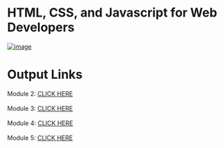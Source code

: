 # HTML, CSS, and Javascript for Web Developers
<a href="[https://github.com/pramitxray/coursera/blob/main/mod2/index.html](https://coursera.org/share/9a5cbb1cf471b6913bd672821f08005f)">![image](https://github.com/pramitxray/coursera/assets/91790123/d1420593-465f-4beb-a52b-7ac367b50016)
</a>


<h1>Output Links</h1>
Module 2: <a href="https://pramitxray.github.io/coursera/mod2/index.html">CLICK HERE</a><br><br>
Module 3: <a href="https://pramitxray.github.io/coursera/mod3/index.html">CLICK HERE</a><br><br>
Module 4: <a href="https://pramitxray.github.io/coursera/mod4/index.html">CLICK HERE</a><br><br>
Module 5: <a href="https://pramitxray.github.io/coursera/mod5/index.html">CLICK HERE</a>
